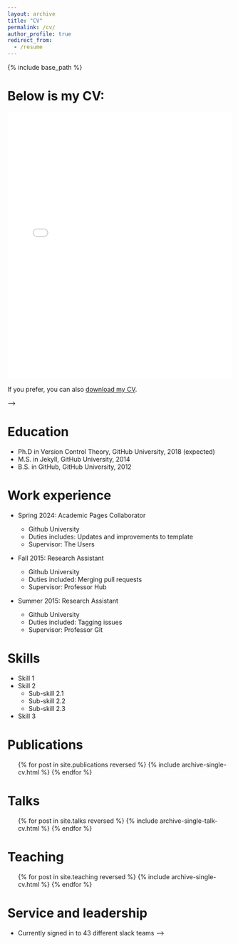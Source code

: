 ```yaml
---
layout: archive
title: "CV"
permalink: /cv/
author_profile: true
redirect_from:
  - /resume
---
```


{% include base_path %}

Below is my CV:
======
<embed src="files/Dawson_2024_CV.pdf" width="100%" height="600px" type="application/pdf">
<!-- <iframe src="assets/files/cv.pdf" width="100%" height="600px"></iframe> -->

If you prefer, you can also [download my CV](http://elizadawson.github.io/files/Dawson_2024_CV.pdf).


<!-- <iframe src="https://drive.google.com/viewerng/viewer?embedded=true&url=https://elizadawson.github.io/files/Dawson_2024_CV.pdf" width="100%" height="600px"></iframe>
<!-- <iframe src="http://elizadawson.github.io/files/Dawson_2024_CV.pdf" width="600" height="400"></iframe> -->
<!-- <embed src="http://elizadawson.github.io/files/Dawson_2024_CV.pdf" width="600" height="400" type="application/pdf"> --> -->



Education
======
* Ph.D in Version Control Theory, GitHub University, 2018 (expected)
* M.S. in Jekyll, GitHub University, 2014
* B.S. in GitHub, GitHub University, 2012

Work experience
======
* Spring 2024: Academic Pages Collaborator
  * Github University
  * Duties includes: Updates and improvements to template
  * Supervisor: The Users

* Fall 2015: Research Assistant
  * Github University
  * Duties included: Merging pull requests
  * Supervisor: Professor Hub

* Summer 2015: Research Assistant
  * Github University
  * Duties included: Tagging issues
  * Supervisor: Professor Git
  
Skills
======
* Skill 1
* Skill 2
  * Sub-skill 2.1
  * Sub-skill 2.2
  * Sub-skill 2.3
* Skill 3

Publications
======
  <ul>{% for post in site.publications reversed %}
    {% include archive-single-cv.html %}
  {% endfor %}</ul>
  
Talks
======
  <ul>{% for post in site.talks reversed %}
    {% include archive-single-talk-cv.html  %}
  {% endfor %}</ul>
  
Teaching
======
  <ul>{% for post in site.teaching reversed %}
    {% include archive-single-cv.html %}
  {% endfor %}</ul>
  
Service and leadership
======
* Currently signed in to 43 different slack teams -->
